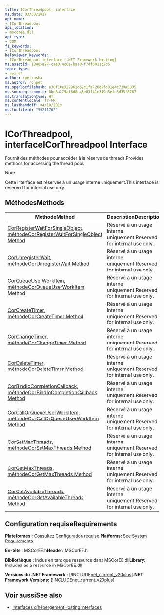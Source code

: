 ```yaml
---
title: ICorThreadpool, interface
ms.date: 03/30/2017
api_name:
- ICorThreadpool
api_location:
- mscoree.dll
api_type:
- COM
f1_keywords:
- ICorThreadpool
helpviewer_keywords:
- ICorThreadpool interface [.NET Framework hosting]
ms.assetid: 18485a27-cae3-4c6a-baa8-f7df601122d5
topic_type:
- apiref
author: rpetrusha
ms.author: ronpet
ms.openlocfilehash: a30f10e322961d52c1fa726d5fd81e4c710a5835
ms.sourcegitcommit: 0be8a279af6d8a43e03141e349d3efd5d35f8767
ms.translationtype: HT
ms.contentlocale: fr-FR
ms.lasthandoff: 04/18/2019
ms.locfileid: "59211762"
---
```

# <a name="icorthreadpool-interface"></a><span data-ttu-id="f6134-102">ICorThreadpool, interface</span><span class="sxs-lookup"><span data-stu-id="f6134-102">ICorThreadpool Interface</span></span>
<span data-ttu-id="f6134-103">Fournit des méthodes pour accéder à la réserve de threads.</span><span class="sxs-lookup"><span data-stu-id="f6134-103">Provides methods for accessing the thread pool.</span></span>  
  
> [!NOTE]
>  <span data-ttu-id="f6134-104">Cette interface est réservée à un usage interne uniquement.</span><span class="sxs-lookup"><span data-stu-id="f6134-104">This interface is reserved for internal use only.</span></span>  
  
## <a name="methods"></a><span data-ttu-id="f6134-105">Méthodes</span><span class="sxs-lookup"><span data-stu-id="f6134-105">Methods</span></span>  
  
|<span data-ttu-id="f6134-106">Méthode</span><span class="sxs-lookup"><span data-stu-id="f6134-106">Method</span></span>|<span data-ttu-id="f6134-107">Description</span><span class="sxs-lookup"><span data-stu-id="f6134-107">Description</span></span>|  
|------------|-----------------|  
|[<span data-ttu-id="f6134-108">CorRegisterWaitForSingleObject, méthode</span><span class="sxs-lookup"><span data-stu-id="f6134-108">CorRegisterWaitForSingleObject Method</span></span>](../../../../docs/framework/unmanaged-api/hosting/icorthreadpool-corregisterwaitforsingleobject-method.md)|<span data-ttu-id="f6134-109">Réservé à un usage interne uniquement.</span><span class="sxs-lookup"><span data-stu-id="f6134-109">Reserved for internal use only.</span></span>|  
|[<span data-ttu-id="f6134-110">CorUnregisterWait, méthode</span><span class="sxs-lookup"><span data-stu-id="f6134-110">CorUnregisterWait Method</span></span>](../../../../docs/framework/unmanaged-api/hosting/icorthreadpool-corunregisterwait-method.md)|<span data-ttu-id="f6134-111">Réservé à un usage interne uniquement.</span><span class="sxs-lookup"><span data-stu-id="f6134-111">Reserved for internal use only.</span></span>|  
|[<span data-ttu-id="f6134-112">CorQueueUserWorkItem, méthode</span><span class="sxs-lookup"><span data-stu-id="f6134-112">CorQueueUserWorkItem Method</span></span>](../../../../docs/framework/unmanaged-api/hosting/icorthreadpool-corqueueuserworkitem-method.md)|<span data-ttu-id="f6134-113">Réservé à un usage interne uniquement.</span><span class="sxs-lookup"><span data-stu-id="f6134-113">Reserved for internal use only.</span></span>|  
|[<span data-ttu-id="f6134-114">CorCreateTimer, méthode</span><span class="sxs-lookup"><span data-stu-id="f6134-114">CorCreateTimer Method</span></span>](../../../../docs/framework/unmanaged-api/hosting/icorthreadpool-corcreatetimer-method.md)|<span data-ttu-id="f6134-115">Réservé à un usage interne uniquement.</span><span class="sxs-lookup"><span data-stu-id="f6134-115">Reserved for internal use only.</span></span>|  
|[<span data-ttu-id="f6134-116">CorChangeTimer, méthode</span><span class="sxs-lookup"><span data-stu-id="f6134-116">CorChangeTimer Method</span></span>](../../../../docs/framework/unmanaged-api/hosting/icorthreadpool-corchangetimer-method.md)|<span data-ttu-id="f6134-117">Réservé à un usage interne uniquement.</span><span class="sxs-lookup"><span data-stu-id="f6134-117">Reserved for internal use only.</span></span>|  
|[<span data-ttu-id="f6134-118">CorDeleteTimer, méthode</span><span class="sxs-lookup"><span data-stu-id="f6134-118">CorDeleteTimer Method</span></span>](../../../../docs/framework/unmanaged-api/hosting/icorthreadpool-cordeletetimer-method.md)|<span data-ttu-id="f6134-119">Réservé à un usage interne uniquement.</span><span class="sxs-lookup"><span data-stu-id="f6134-119">Reserved for internal use only.</span></span>|  
|[<span data-ttu-id="f6134-120">CorBindIoCompletionCallback, méthode</span><span class="sxs-lookup"><span data-stu-id="f6134-120">CorBindIoCompletionCallback Method</span></span>](../../../../docs/framework/unmanaged-api/hosting/icorthreadpool-corbindiocompletioncallback-method.md)|<span data-ttu-id="f6134-121">Réservé à un usage interne uniquement.</span><span class="sxs-lookup"><span data-stu-id="f6134-121">Reserved for internal use only.</span></span>|  
|[<span data-ttu-id="f6134-122">CorCallOrQueueUserWorkItem, méthode</span><span class="sxs-lookup"><span data-stu-id="f6134-122">CorCallOrQueueUserWorkItem Method</span></span>](../../../../docs/framework/unmanaged-api/hosting/icorthreadpool-corcallorqueueuserworkitem-method.md)|<span data-ttu-id="f6134-123">Réservé à un usage interne uniquement.</span><span class="sxs-lookup"><span data-stu-id="f6134-123">Reserved for internal use only.</span></span>|  
|[<span data-ttu-id="f6134-124">CorSetMaxThreads, méthode</span><span class="sxs-lookup"><span data-stu-id="f6134-124">CorSetMaxThreads Method</span></span>](../../../../docs/framework/unmanaged-api/hosting/icorthreadpool-corsetmaxthreads-method.md)|<span data-ttu-id="f6134-125">Réservé à un usage interne uniquement.</span><span class="sxs-lookup"><span data-stu-id="f6134-125">Reserved for internal use only.</span></span>|  
|[<span data-ttu-id="f6134-126">CorGetMaxThreads, méthode</span><span class="sxs-lookup"><span data-stu-id="f6134-126">CorGetMaxThreads Method</span></span>](../../../../docs/framework/unmanaged-api/hosting/icorthreadpool-corgetmaxthreads-method.md)|<span data-ttu-id="f6134-127">Réservé à un usage interne uniquement.</span><span class="sxs-lookup"><span data-stu-id="f6134-127">Reserved for internal use only.</span></span>|  
|[<span data-ttu-id="f6134-128">CorGetAvailableThreads, méthode</span><span class="sxs-lookup"><span data-stu-id="f6134-128">CorGetAvailableThreads Method</span></span>](../../../../docs/framework/unmanaged-api/hosting/icorthreadpool-corgetavailablethreads-method.md)|<span data-ttu-id="f6134-129">Réservé à un usage interne uniquement.</span><span class="sxs-lookup"><span data-stu-id="f6134-129">Reserved for internal use only.</span></span>|  
  
## <a name="requirements"></a><span data-ttu-id="f6134-130">Configuration requise</span><span class="sxs-lookup"><span data-stu-id="f6134-130">Requirements</span></span>  
 <span data-ttu-id="f6134-131">**Plateformes :** Consultez [Configuration requise](../../../../docs/framework/get-started/system-requirements.md).</span><span class="sxs-lookup"><span data-stu-id="f6134-131">**Platforms:** See [System Requirements](../../../../docs/framework/get-started/system-requirements.md).</span></span>  
  
 <span data-ttu-id="f6134-132">**En-tête :** MSCorEE.h</span><span class="sxs-lookup"><span data-stu-id="f6134-132">**Header:** MSCorEE.h</span></span>  
  
 <span data-ttu-id="f6134-133">**Bibliothèque :** Inclus en tant que ressource dans MSCorEE.dll</span><span class="sxs-lookup"><span data-stu-id="f6134-133">**Library:** Included as a resource in MSCorEE.dll</span></span>  
  
 <span data-ttu-id="f6134-134">**Versions du .NET Framework :** [!INCLUDE[net_current_v20plus](../../../../includes/net-current-v20plus-md.md)]</span><span class="sxs-lookup"><span data-stu-id="f6134-134">**.NET Framework Versions:** [!INCLUDE[net_current_v20plus](../../../../includes/net-current-v20plus-md.md)]</span></span>  
  
## <a name="see-also"></a><span data-ttu-id="f6134-135">Voir aussi</span><span class="sxs-lookup"><span data-stu-id="f6134-135">See also</span></span>

- [<span data-ttu-id="f6134-136">Interfaces d’hébergement</span><span class="sxs-lookup"><span data-stu-id="f6134-136">Hosting Interfaces</span></span>](../../../../docs/framework/unmanaged-api/hosting/hosting-interfaces.md)
